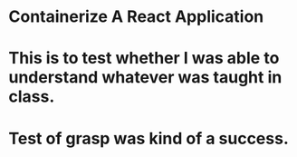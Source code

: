 # Containerize A React Application
# This is to test whether I was able to understand whatever was taught in class.
# Test of grasp was kind of a success.